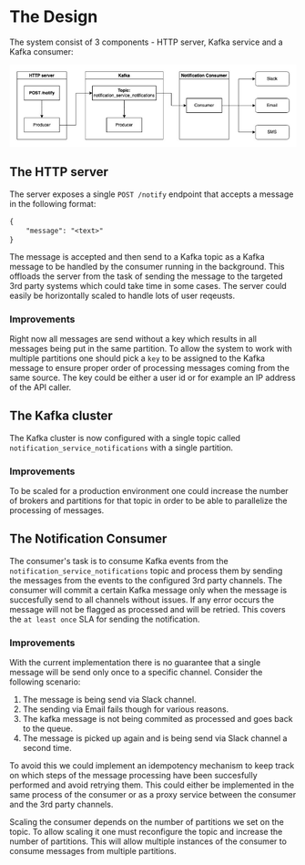 # The Design

The system consist of 3 components - HTTP server, Kafka service and a Kafka consumer:

![Diagram](diagram.jpg)

## The HTTP server

The server exposes a single `POST /notify` endpoint that accepts a message in the following format:

    {
        "message": "<text>"
    }

The message is accepted and then send to a Kafka topic as a Kafka message to be handled by the consumer running in the background. This offloads the server from the task of sending the message to the targeted 3rd party systems which could take time in some cases. The server could easily be horizontally scaled to handle lots of user reqeusts.

### Improvements

Right now all messages are send without a key which results in all messages being put in the same partition. To allow the system to work with multiple partitions one should pick a `key` to be assigned to the Kafka message to ensure proper order of processing messages coming from the same source. The key could be either a user id or for example an IP address of the API caller.

## The Kafka cluster

The Kafka cluster is now configured with a single topic called `notification_service_notifications` with a single partition. 

### Improvements

To be scaled for a production environment one could increase the number of brokers and partitions for that topic in order to be able to parallelize the processing of messages.

## The Notification Consumer

The consumer's task is to consume Kafka events from the `notification_service_notifications` topic and process them by sending the messages from the events to the configured 3rd party channels. The consumer will commit a certain Kafka message only when the message is succesfully send to all channels without issues. If any error occurs the message will not be flagged as processed and will be retried. This covers the `at least once` SLA for sending the notification.

### Improvements

With the current implementation there is no guarantee that a single message will be send only once to a specific channel. Consider the following scenario:

1. The message is being send via Slack channel.
2. The sending via Email fails though for various reasons.
3. The kafka message is not being commited as processed and goes back to the queue.
4. The message is picked up again and is being send via Slack channel a second time.

To avoid this we could implement an idempotency mechanism to keep track on which steps of the message processing have been succesfully performed and avoid retrying them. This could either be implemented in the same process of the consumer or as a proxy service between the consumer and the 3rd party channels.

Scaling the consumer depends on the number of partitions we set on the topic. To allow scaling it one must reconfigure the topic and increase the number of partitions. This will allow multiple instances of the consumer to consume messages from multiple partitions.

